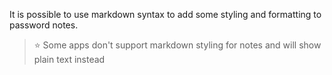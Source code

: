 It is possible to use markdown syntax to add some styling and formatting to password notes.

> :star: Some apps don't support markdown styling for notes and will show plain text instead
